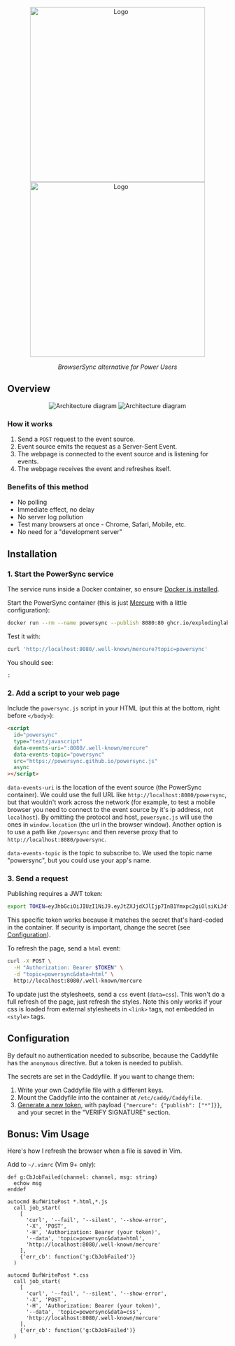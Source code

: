 <p align="center">
  <img alt="Logo" height="400" src="https://github.com/explodinglabs/powersync/blob/main/.images/logo-light.png?raw=true#gh-light-mode-only" />
  <img alt="Logo" height="400" src="https://github.com/explodinglabs/powersync/blob/main/.images/logo-dark.png?raw=true#gh-dark-mode-only" />
</p>

<p align="center">
  <i>BrowserSync alternative for Power Users</i>
</p>

## Overview

<p align="center">
  <img alt="Architecture diagram" src="https://github.com/explodinglabs/powersync/blob/main/.images/architecture-light.svg?raw=true#gh-light-mode-only" />
  <img alt="Architecture diagram" src="https://github.com/explodinglabs/powersync/blob/main/.images/architecture-dark.svg?raw=true#gh-dark-mode-only" />
</p>

### How it works

1. Send a `POST` request to the event source.
2. Event source emits the request as a Server-Sent Event.
3. The webpage is connected to the event source and is listening for events.
4. The webpage receives the event and refreshes itself.

### Benefits of this method

- No polling
- Immediate effect, no delay
- No server log pollution
- Test many browsers at once - Chrome, Safari, Mobile, etc.
- No need for a "development server"

## Installation

### 1. Start the PowerSync service

The service runs inside a Docker container, so ensure [Docker is
installed](https://docs.docker.com/get-docker/).

Start the PowerSync container (this is just [Mercure](https://mercure.rocks/) with
a little configuration):

```sh
docker run --rm --name powersync --publish 8080:80 ghcr.io/explodinglabs/powersync
```

Test it with:

```sh
curl 'http://localhost:8080/.well-known/mercure?topic=powersync'
```

You should see:

```
:
```

### 2. Add a script to your web page

Include the `powersync.js` script in your HTML (put this at the bottom, right
before `</body>`):

```html
<script
  id="powersync"
  type="text/javascript"
  data-events-uri=":8080/.well-known/mercure"
  data-events-topic="powersync"
  src="https://powersync.github.io/powersync.js"
  async
></script>
```

`data-events-uri` is the location of the event source (the PowerSync
container). We could use the full URL like `http://localhost:8080/powersync`,
but that wouldn't work across the network (for example, to test a mobile
browser you need to connect to the event source by it's ip address, not
`localhost`). By omitting the protocol and host, `powersync.js` will use the
ones in `window.location` (the url in the browser window). Another option is to
use a path like `/powersync` and then reverse proxy that to
`http://localhost:8080/powersync`.

`data-events-topic` is the topic to subscribe to. We used the topic name
"powersync", but you could use your app's name.

### 3. Send a request

Publishing requires a JWT token:

```sh
export TOKEN=eyJhbGciOiJIUzI1NiJ9.eyJtZXJjdXJlIjp7InB1Ymxpc2giOlsiKiJdfX0.PXwpfIGng6KObfZlcOXvcnWCJOWTFLtswGI5DZuWSK4
```

This specific token works because it matches the secret that's hard-coded in the
container. If security is important, change the secret (see
[Configuration](#configuration)).

To refresh the page, send a `html` event:

```sh
curl -X POST \
  -H "Authorization: Bearer $TOKEN" \
  -d "topic=powersync&data=html" \
  http://localhost:8080/.well-known/mercure
```

To update just the stylesheets, send a `css` event (`data=css`). This won't do a
full refresh of the page, just refresh the styles. Note this only works if your
css is loaded from external stylesheets in `<link>` tags, not embedded in
`<style>` tags.

## Configuration

By default no authentication needed to subscribe, because the Caddyfile has the
`anonymous` directive. But a token is needed to publish.

The secrets are set in the Caddyfile. If you want to change them:

1. Write your own Caddyfile file with a different keys.
2. Mount the Caddyfile into the container at `/etc/caddy/Caddyfile`.
3. [Generate a new token](https://jwt.io/), with payload `{"mercure": {"publish": ["*"]}}`, and your secret in the "VERIFY SIGNATURE" section.

## Bonus: Vim Usage

Here's how I refresh the browser when a file is saved in Vim.

Add to `~/.vimrc` (Vim 9+ only):

```vim
def g:CbJobFailed(channel: channel, msg: string)
  echow msg
enddef

autocmd BufWritePost *.html,*.js
  call job_start(
    [
      'curl', '--fail', '--silent', '--show-error',
      '-X', 'POST',
      '-H', 'Authorization: Bearer (your token)',
      '--data', 'topic=powersync&data=html',
      'http://localhost:8080/.well-known/mercure'
    ],
    {'err_cb': function('g:CbJobFailed')}
  )

autocmd BufWritePost *.css
  call job_start(
    [
      'curl', '--fail', '--silent', '--show-error',
      '-X', 'POST',
      '-H', 'Authorization: Bearer (your token)',
      '--data', 'topic=powersync&data=css',
      'http://localhost:8080/.well-known/mercure'
    ],
    {'err_cb': function('g:CbJobFailed')}
  )
```
